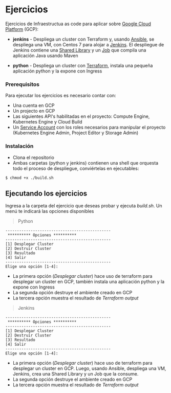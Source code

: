 # Ejercicios

Ejercicios de Infraestructua as code para aplicar sobre [Google Cloud Platform](https://cloud.google.com/) (GCP):

* **jenkins** - Despliega un cluster con Terraform y, usando [Ansible](https://www.ansible.com/), se despliega una VM, con Centos 7 para alojar a [Jenkins](https://www.jenkins.io/). El despliegue de Jenkins contiene una [Shared Library](https://www.jenkins.io/doc/book/pipeline/shared-libraries/) y un [Job](https://www.jenkins.io/doc/book/pipeline/) que compila una aplicación Java usando Maven

* **python** - Despliega un cluster con [Terraform](https://www.terraform.io/), instala una pequeña aplicación python y la expone con Ingress


### Prerequisitos

Para ejecutar los ejercicios es necesario contar con:
* Una cuenta en GCP
* Un projecto en GCP
* Las siguientes API's habilitadas en el proyecto: Compute Engine, Kubernetes Engine y Cloud Build 
* Un [Service Account](https://cloud.google.com/iam/docs/service-accounts) con los roles necesarios para manipular el proyecto (Kubernetes Engine Admin, Project Editor y Storage Admin)


### Instalación
* Clona el repositorio
* Ambas carpetas (python y jenkins) contienen una shell que orquesta todo el proceso de despliegue, conviértelas en ejecutables:
```shell
$ chmod +x ./build.sh 
```

## Ejecutando los ejercicios

Ingresa a la carpeta del ejercicio que deseas probar y ejecuta *build.sh*. Un menú te indicará las opciones disponibles

> Python
```shell
----------------------------------------------
 ********** Opciones ********** 
----------------------------------------------
[1] Desplegar Cluster
[2] Destruir Cluster
[3] Resultado
[4] Salir
----------------------------------------------
Elige una opción [1-4]:
```

* La primera opción (*Desplegar cluster*) hace uso de terraform para desplegar un cluster en GCP, también instala una aplicación python y la expone con Ingress
* La segunda opción destruye el ambiente creado en GCP
* La tercera opción muestra el resultado de *Terraform output*

> Jenkins
```shell
----------------------------------------------
 ********** Opciones ********** 
----------------------------------------------
[1] Desplegar Cluster
[2] Destruir Cluster
[3] Resultado
[4] Salir
----------------------------------------------
Elige una opción [1-4]:
```

* La primera opción (*Desplegar cluster*) hace uso de terraform para desplegar un cluster en GCP. Luego, usando Ansible, despliega una VM, Jenkins, crea una Shared Library y un Job que la consume.
* La segunda opción destruye el ambiente creado en GCP
* La tercera opción muestra el resultado de *Terraform output*

